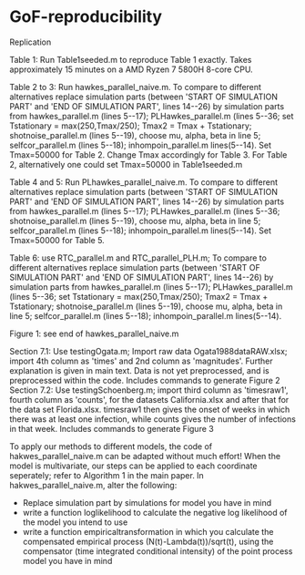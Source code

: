 # GoF-reproducibility


Replication

Table 1: Run Table1seeded.m to reproduce Table 1 exactly. Takes approximately 15 minutes on a AMD Ryzen 7 5800H 8-core CPU.

Table 2 to 3: Run hawkes_parallel_naive.m. To compare to different alternatives replace simulation parts (between 'START OF SIMULATION PART' and 'END OF SIMULATION PART', lines 14--26) by simulation parts from 
	hawkes_parallel.m (lines 5--17);
	PLHawkes_parallel.m (lines 5--36; set Tstationary = max(250,Tmax/250); Tmax2 = Tmax + Tstationary;
	shotnoise_parallel.m (lines 5--19), choose mu, alpha, beta in line 5; 
	selfcor_parallel.m (lines 5--18); 
	inhompoin_parallel.m lines(5--14). 
Set Tmax=50000 for Table 2. Change Tmax accordingly for Table 3.
For Table 2, alternatively one could set Tmax=50000 in Table1seeded.m

Table 4 and 5: Run PLhawkes_parallel_naive.m. To compare to different alternatives replace simulation parts (between 'START OF SIMULATION PART' and 'END OF SIMULATION PART', lines 14--26) by simulation parts from 
	hawkes_parallel.m (lines 5--17);
	PLHawkes_parallel.m (lines 5--36; 
	shotnoise_parallel.m (lines 5--19), choose mu, alpha, beta in line 5; 
	selfcor_parallel.m (lines 5--18); 
	inhompoin_parallel.m lines(5--14). 
Set Tmax=50000 for Table 5. 

Table 6: use RTC_parallel.m and RTC_parallel_PLH.m; To compare to different alternatives replace simulation parts (between 'START OF SIMULATION PART' and 'END OF SIMULATION PART', lines 14--26) by simulation parts from 
	hawkes_parallel.m (lines 5--17);
	PLHawkes_parallel.m (lines 5--36; set Tstationary = max(250,Tmax/250); Tmax2 = Tmax + Tstationary;
	shotnoise_parallel.m (lines 5--19), choose mu, alpha, beta in line 5; 
	selfcor_parallel.m (lines 5--18); 
	inhompoin_parallel.m lines(5--14). 

Figure 1: see end of hawkes_parallel_naive.m


Section 7.1: Use testingOgata.m; Import raw data Ogata1988dataRAW.xlsx; import 4th column as 'times' and 2nd column as 'magnitudes'. Further explanation is given in main text. Data is not yet preprocessed, and is preprocessed within the code. 
	Includes commands to generate Figure 2
Section 7.2: Use testingSchoenberg.m; import third column as 'timesraw1', fourth column as 'counts', for the datasets California.xlsx and after that for the data set Florida.xlsx. timesraw1 then gives the onset of weeks in which there was at least one infection, while counts gives the number of infections in that week.
	Includes commands to generate Figure 3






To apply our methods to different models, the code of hakwes_parallel_naive.m can be adapted without much effort!
When the model is multivariate, our steps can be applied to each coordinate seperately; refer to Algorithm 1 in the main paper.
In hakwes_parallel_naive.m, alter the following: 
- Replace simulation part by simulations for model you have in mind
- write a function loglikelihood to calculate the negative log likelihood of the model you intend to use
- write a function empiricaltransformation in which you calculate the compensated empirical process (N(t)-Lambda(t))/sqrt(t), using the compensator (time integrated conditional intensity) of the point process model you have in mind



	
